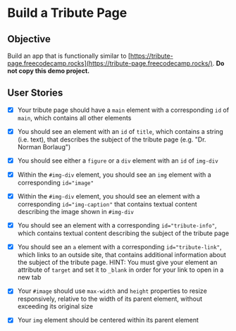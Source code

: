
# Build a Tribute Page

## Objective
Build an app that is functionally similar to [https://tribute-page.freecodecamp.rocks](https://tribute-page.freecodecamp.rocks/). **Do not copy this demo project.**

## User Stories

- [x] Your tribute page should have a `main` element with a corresponding `id` of `main`, which contains all other elements
- [x] You should see an element with an `id` of `title`, which contains a string (i.e. text), that describes the subject of the tribute page (e.g. "Dr. Norman Borlaug")
- [x] You should see either a `figure` or a `div` element with an `id` of `img-div`
- [x] Within the `#img-div` element, you should see an `img` element with a corresponding `id="image"`
- [x] Within the `#img-div` element, you should see an element with a corresponding `id="img-caption"` that contains textual content describing the image shown in `#img-div`
- [x] You should see an element with a corresponding `id="tribute-info"`, which contains textual content describing the subject of the tribute page
- [x] You should see an `a` element with a corresponding `id="tribute-link"`, which links to an outside site, that contains additional information about the subject of the tribute page. HINT: You must give your element an attribute of `target` and set it to `_blank` in order for your link to open in a new tab
- [x] Your `#image` should use `max-width` and `height` properties to resize responsively, relative to the width of its parent element, without exceeding its original size
- [x] Your `img` element should be centered within its parent element

